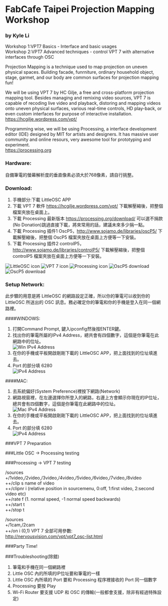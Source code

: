 # FabCafe Taipei Projection Mapping Workshop  
### by Kyle Li    
Workshop 1:VPT7 Basics - Interface and basic usages   
Workshop 2:VPT7 Advanced techniques - control VPT 7 with alternative interfaces through OSC   

Projection Mapping is a technique used to map projection on uneven physical spaces. Building facade, funrniture, ordinary household object, stage, garmet, and our body are common surfaces for projection mapping fun!    

We will be using VPT 7 by HC Gilje, a free and cross-platform projection mapping tool. Besides managing and remixing video sources, VPT 7 is capable of recoding live video and playback, distoring and mapping videos onto uneven physical surfaces, various real-time controls, HD play-back, or even custom interfaces for purpose of interactive installation.    
https://hcgilje.wordpress.com/vpt/  

Programming wise, we will be using Processing, a interface development editor (IDE) designed by MIT for artists and designers. It has massive user community and online resours, very awesome tool for prototyping and experiment.  
https://processing.org  

### Hardware:  
自備筆電的螢幕解析度的垂直像素必須大於768像素，請自行挑整。  

### Download:    
1. 手機部分:下載 LittleOSC APP  
2. 下載 VPT 7 軟件 https://hcgilje.wordpress.com/vpt/ 下載解壓縮後，把整個檔案夾放在桌面上。  
3. 下載 Processing 最新版本 https://processing.org/download/ 可以選不捐款(No Donation)跳過直接下載，將來常用的話，建議未來多少捐一點。   
4. 下載 Processing 插件1 OscP5，http://www.sojamo.de/libraries/oscP5/ 下載解壓縮後，把整個 OscP5 檔案夾放在桌面上方便等一下安裝。 
5. 下載 Processing 插件2 controlP5，http://www.sojamo.de/libraries/controlP5/ 下載解壓縮後，把整個 controlP5 檔案夾放在桌面上方便等一下安裝。 
  
![LittleOSC icon](https://github.com/ghettokon/fabcafeTaipei-VPT-7/raw/master/media/LittleOSC_icon.jpg)
![VPT 7 icon](https://github.com/ghettokon/fabcafeTaipei-VPT-7/raw/master/media/vpt7_icon.jpg)
![Processing icon](https://github.com/ghettokon/fabcafeTaipei-VPT-7/raw/master/media/Processing_icon.jpg)
![OscP5 download](https://github.com/ghettokon/fabcafeTaipei-VPT-7/raw/master/media/OSP5.jpg)
![OscP5 download](https://github.com/ghettokon/fabcafeTaipei-VPT-7/raw/master/media/controlP5.jpg)  

### Setup Network:  
此步驟的用意是將 LittleOSC 的網路設定正確，所以你的筆電可以收到你的 LittleOSC 所送出的 OSC 訊息。務必確定你的筆電和你的手機是登入在同一個網路裡。  

####WINDOWS:  
1. 打開Command Prompt, 鍵入ipconfig然後按ENTER鍵。  
2. 找出你的筆電所屬的IPv4 Address，總共會有四個數字，這個是你筆電在此網路中的位址。  
![Win IPv4 Address](https://github.com/ghettokon/fabcafeTaipei-VPT-7/raw/master/media/commandp.jpg)  
3. 在你的手機或平板開啟剛剛下載的 LittleOSC APP，把上面找到的位址填進去。  
4. Port 的部分填 6280   
![IPv4 Address](https://github.com/ghettokon/fabcafeTaipei-VPT-7/raw/master/media/loAndriod.jpg)  

####MAC:  
1. 去系統偏好(System Preference)裡按下網路(Network)  
2. 網路視窗裡，在左邊選擇你所登入的網路，右邊上方會顯示你現在的IP位址，總共會有四個數字，這個是你筆電在此網路中的位址。  
![Mac IPv4 Address](https://github.com/ghettokon/fabcafeTaipei-VPT-7/raw/master/media/mac_ip.jpg)  
3. 在你的手機或平板開啟剛剛下載的 LittleOSC APP，把上面找到的位址填進去。  
4. Port 的部分填 6280   
![IPv4 Address](https://github.com/ghettokon/fabcafeTaipei-VPT-7/raw/master/media/loMac.jpg)  

###VPT 7 Preparation

###Little OSC → Processing testing  

###Processing → VPT 7 testing

/sources  
+/1video,/2video,/3video,/4video,/5video,/6video,/7video,/8video  
++/clip s name of video  
++/clipnr i (relative position in sourcemenu, 0:off, 1:first video, 2:second video etc)  
++/rate f (1. normal speed, -1 normal speed backwards)  
++/start t  
++/stop t  
  
/sources  
+/1cam,/2cam  
++/on i (0,1) 
VPT 7 全部可用參數:    
http://nervousvision.com/vpt/vpt7_osc-list.html  

###Party Time!

###Troubleshooting(除錯)  
1. 筆電和手機在同一個網路裡  
2. Little OSC 內的所填的IP位址要和筆電的一樣  
3. Little OSC 內所填的 Port 要和 Processing 程序裡接收的 Port 同一個數字  
4. Processing 要按 Play
5. Wi-Fi Router 要支援 UDP 和 OSC 的傳輸(一般都會支援，除非有經過特殊設定)
